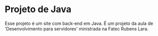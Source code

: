 # Projeto de Java 
Esse projeto é um site com back-end em Java. É um projeto da aula de 'Desenvolvimento para servidores' ministrada na Fatec Rubens Lara. 
